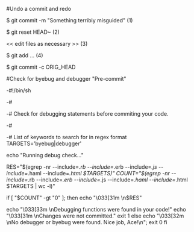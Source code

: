 #Undo a commit and redo

$ git commit -m "Something terribly misguided"              (1)

$ git reset HEAD~                                           (2)

<< edit files as necessary >>                               (3)

$ git add ...                                               (4)

$ git commit -c ORIG_HEAD    


#Check for byebug and debugger "Pre-commit"

-#!/bin/sh

-#

-# Check for debugging statements before commiting your code.

-#


-# List of keywords to search for in regex format
TARGETS='byebug|debugger'

echo "Running debug check..."

RES="$(egrep -nr --include=*.rb --include=*.erb --include=*.js --include=*.haml --include=*.html  $TARGETS)"
COUNT="$(egrep -nr --include=*.rb --include=*.erb --include=*.js --include=*.haml --include=*.html  $TARGETS | wc -l)"

if [ "$COUNT" -gt "0" ]; then
  echo "\033[31m \n$RES"

  echo "\033[33m \nDebugging functions were found in your code!"
  echo "\033[31m \nChanges were not committed."
  exit 1
else
  echo "\033[32m \nNo debugger or byebug were found.  Nice job, Ace!\n";
  exit 0
fi
